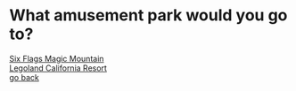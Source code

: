 # What amusement park would you go to?
[Six Flags Magic Mountain](Flags/flags.md)      
[Legoland California Resort](Legoland/legoland.md)   
[go back](../accept.md)
